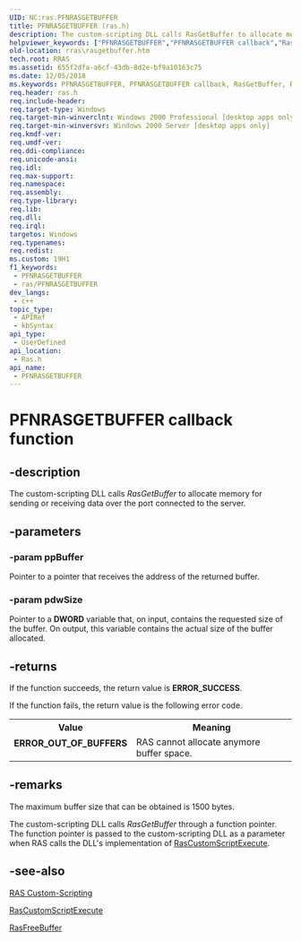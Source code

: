 ```yaml
---
UID: NC:ras.PFNRASGETBUFFER
title: PFNRASGETBUFFER (ras.h)
description: The custom-scripting DLL calls RasGetBuffer to allocate memory for sending or receiving data over the port connected to the server.
helpviewer_keywords: ["PFNRASGETBUFFER","PFNRASGETBUFFER callback","RasGetBuffer","RasGetBuffer callback function [RAS]","_ras_rasgetbuffer","ras/RasGetBuffer","rras.rasgetbuffer"]
old-location: rras\rasgetbuffer.htm
tech.root: RRAS
ms.assetid: 655f2dfa-a6cf-43db-8d2e-bf9a10163c75
ms.date: 12/05/2018
ms.keywords: PFNRASGETBUFFER, PFNRASGETBUFFER callback, RasGetBuffer, RasGetBuffer callback function [RAS], _ras_rasgetbuffer, ras/RasGetBuffer, rras.rasgetbuffer
req.header: ras.h
req.include-header: 
req.target-type: Windows
req.target-min-winverclnt: Windows 2000 Professional [desktop apps only]
req.target-min-winversvr: Windows 2000 Server [desktop apps only]
req.kmdf-ver: 
req.umdf-ver: 
req.ddi-compliance: 
req.unicode-ansi: 
req.idl: 
req.max-support: 
req.namespace: 
req.assembly: 
req.type-library: 
req.lib: 
req.dll: 
req.irql: 
targetos: Windows
req.typenames: 
req.redist: 
ms.custom: 19H1
f1_keywords:
 - PFNRASGETBUFFER
 - ras/PFNRASGETBUFFER
dev_langs:
 - c++
topic_type:
 - APIRef
 - kbSyntax
api_type:
 - UserDefined
api_location:
 - Ras.h
api_name:
 - PFNRASGETBUFFER
---
```


# PFNRASGETBUFFER callback function


## -description

The custom-scripting DLL calls 
<i>RasGetBuffer</i> to allocate memory for sending or receiving data over the port connected to the server.

## -parameters

### -param ppBuffer

Pointer to a pointer that receives the address of the returned buffer.

### -param pdwSize

Pointer to a <b>DWORD</b> variable that, on input, contains the requested size of the buffer. On output, this variable contains the actual size of the buffer allocated.

## -returns

If the function succeeds, the return value is <b>ERROR_SUCCESS</b>.

If the function fails, the return value is the following error code.

<table>
<tr>
<th>Value</th>
<th>Meaning</th>
</tr>
<tr>
<td width="40%">
<dl>
<dt><b>ERROR_OUT_OF_BUFFERS</b></dt>
</dl>
</td>
<td width="60%">
RAS cannot allocate anymore buffer space.

</td>
</tr>
</table>

## -remarks

The maximum buffer size that can be obtained is 1500 bytes.

The custom-scripting DLL calls 
<i>RasGetBuffer</i> through a function pointer. The function pointer is passed to the custom-scripting DLL as a parameter when RAS calls the DLL's implementation of 
<a href="/windows/desktop/api/ras/nc-ras-rascustomscriptexecutefn">RasCustomScriptExecute</a>.

## -see-also

<a href="/windows/desktop/RRAS/ras-custom-scripting">RAS Custom-Scripting</a>



<a href="/windows/desktop/api/ras/nc-ras-rascustomscriptexecutefn">RasCustomScriptExecute</a>



<a href="/windows/desktop/api/ras/nc-ras-pfnrasfreebuffer">RasFreeBuffer</a>

